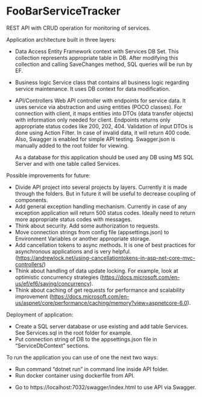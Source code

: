 # FooBarServiceTracker
REST API with CRUD operation for monitoring of services. 

Application architecture built in three layers: 

- Data Access
Entity Framework context with Services DB Set. This collection represents appropriate table in DB. After modifying this collection and calling SaveChanges method, SQL queries will be run by EF. 
- Business logic
Service class that contains all business logic regarding service maintenance. It uses DB context for data modification.
- API/Controllers 
Web API controller with endpoints for service data. It uses service via abstraction and using entities (POCO classes). For connection with client, it maps entities into DTOs (data transfer objects) with information only needed for client. Endpoints returns only appropriate status codes like 200, 202, 404.
Validation of input DTOs is done using Action Filter. In case of invalid data, it will return 400 code. 
Also, Swagger is enabled for simple API testing. Swagger.json is manually added to the root folder for viewing.

  As a database for this application should be used any DB using MS SQL Server and with one table called Services.

Possible improvements for future: 

* Divide API project into several projects by layers. Currently it is made through the folders. But in future it will be useful to decrease coupling of components.
* Add general exception handling mechanism. Currently in case of any exception application will return 500 status codes. Ideally need to return more appropriate status codes with messages.
* Think about security. Add some authorization to requests.
* Move connection strings from config file (appsettings.json) to Environment Variables or another appropriate storage. 
* Add cancellation tokens to async methods. It is one of best practices for asynchronous applications and is very helpful. (https://andrewlock.net/using-cancellationtokens-in-asp-net-core-mvc-controllers/)
* Think about handling of data update locking. For example, look at optimistic concurrency strategies (https://docs.microsoft.com/en-us/ef/ef6/saving/concurrency).
* Think about caching of get requests for performance and scalability improvement (https://docs.microsoft.com/en-us/aspnet/core/performance/caching/memory?view=aspnetcore-6.0).


 Deployment of application: 

* Create a SQL server database or use existing and add table Services. See Services.sql in the root folder for example. 
* Put connection string of DB to the appsettings.json file in “ServiceDbContext” sections.
 
 To run the application you can use of one the next two ways: 
- Run command “dotnet run” in command line inside API folder.
- Run docker container using dockerfile from API. 

* Go to https://localhost:7032/swagger/index.html to use API via Swagger.

